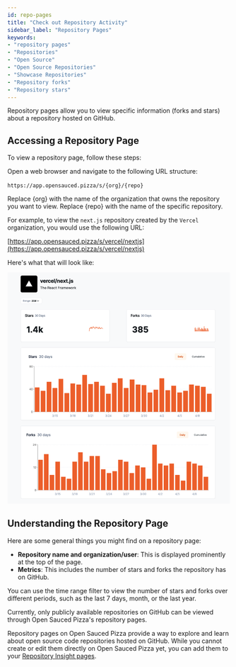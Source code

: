 ```yaml
---
id: repo-pages
title: "Check out Repository Activity"
sidebar_label: "Repository Pages"
keywords: 
- "repository pages" 
- "Repositories" 
- "Open Source" 
- "Open Source Repositories" 
- "Showcase Repositories" 
- "Repository forks" 
- "Repository stars" 
---
```


Repository pages allow you to view specific information (forks and stars) about a repository hosted on GitHub.

## Accessing a Repository Page

To view a repository page, follow these steps:

Open a web browser and navigate to the following URL structure:

`https://app.opensauced.pizza/s/{org}/{repo}`

Replace {org} with the name of the organization that owns the repository you want to view. Replace {repo} with the name of the specific repository.

For example, to view the `next.js` repository created by the `Vercel` organization, you would use the following URL:

[https://app.opensauced.pizza/s/vercel/nextjs](https://app.opensauced.pizza/s/vercel/nextjs)

Here's what that will look like:

[![next.js repository page](../../static/img/repo-page.png)](https://app.opensauced.pizza/s/vercel/next.js) 

## Understanding the Repository Page

Here are some general things you might find on a repository page:

- **Repository name and organization/user**: This is displayed prominently at the top of the page.
- **Metrics**: This includes the number of stars and forks the repository has on GitHub.

You can use the time range filter to view the number of stars and forks over different periods, such as the last 7 days, month, or the last year.

Currently, only publicly available repositories on GitHub can be viewed through Open Sauced Pizza's repository pages.

Repository pages on Open Sauced Pizza provide a way to explore and learn about open source code repositories hosted on GitHub. While you cannot create or edit them directly on Open Sauced Pizza yet, you can add them to your [Repository Insight pages](https://docs.opensauced.pizza/features/repo-insights/). 